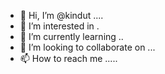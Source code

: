 - 👋 Hi, I’m @kindut ....
- 👀 I’m interested in .
- 🌱 I’m currently learning ..
- 💞️ I’m looking to collaborate on ...
- 📫 How to reach me .....

<!---
kindut/kindut is a ✨ special ✨ repository because its `README.md` (this file) appears on your GitHub profile.
You can click the Preview link to take a look at your changes.
--->
